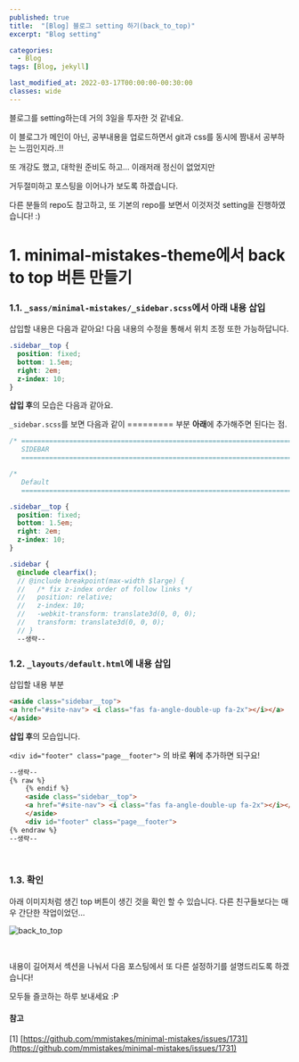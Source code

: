 ```yaml
---
published: true
title:  "[Blog] 블로그 setting 하기(back_to_top)"
excerpt: "Blog setting"

categories:
  - Blog
tags: [Blog, jekyll]

last_modified_at: 2022-03-17T00:00:00-00:30:00
classes: wide
---
```


블로그를 setting하는데 거의 3일을 투자한 것 같네요.

이 블로그가 메인이 아닌, 공부내용을 업로드하면서 git과 css를 동시에 짬내서 공부하는 느낌인지라..!!

또 개강도 했고, 대학원 준비도 하고... 이래저래 정신이 없었지만

거두절미하고 포스팅을 이어나가 보도록 하겠습니다.

다른 분들의 repo도 참고하고, 또 기본의 repo를 보면서 이것저것 setting을 진행하였습니다! :)

# 1. minimal-mistakes-theme에서 back to top 버튼 만들기

### 1.1. `_sass/minimal-mistakes/_sidebar.scss`에서 아래 내용 삽입

삽입할 내용은 다음과 같아요! 다음 내용의 수정을 통해서 위치 조정 또한 가능하답니다.

```scss
.sidebar__top {
  position: fixed;
  bottom: 1.5em;
  right: 2em;
  z-index: 10;
}
```

**삽입 후**의 모습은 다음과 같아요.

`_sidebar.scss`를 보면 다음과 같이 ========= 부분 **아래**에 추가해주면 된다는 점.

```scss
/* ==========================================================================
   SIDEBAR
   ========================================================================== */

/*
   Default
   ========================================================================== */

.sidebar__top {
  position: fixed;
  bottom: 1.5em;
  right: 2em;
  z-index: 10;
}

.sidebar {
  @include clearfix();
  // @include breakpoint(max-width $large) {
  //   /* fix z-index order of follow links */
  //   position: relative;
  //   z-index: 10;
  //   -webkit-transform: translate3d(0, 0, 0);
  //   transform: translate3d(0, 0, 0);
  // }
  --생략--
```

### 1.2. `_layouts/default.html`에 내용 삽입

삽입할 내용 부분

```html
<aside class="sidebar__top">
<a href="#site-nav"> <i class="fas fa-angle-double-up fa-2x"></i></a>
</aside>
```

**삽입 후**의 모습입니다. 

```<div id="footer" class="page__footer">``` 의 바로 **위**에 추가하면 되구요! 


```html
--생략--
{% raw %}
    {% endif %}
    <aside class="sidebar__top">
    <a href="#site-nav"> <i class="fas fa-angle-double-up fa-2x"></i></a>
    </aside>
    <div id="footer" class="page__footer">
{% endraw %}
--생략--
```
<br>

### 1.3. 확인

아래 이미지처럼 생긴 top 버튼이 생긴 것을 확인 할 수 있습니다. 다른 친구들보다는 매우 간단한 작업이었던... 

![back_to_top](https://user-images.githubusercontent.com/84653623/158626167-9f246219-69cd-429c-b6e3-ccd1920e2a93.png)

<br>


내용이 길어져서 섹션을 나눠서 다음 포스팅에서 또 다른 설정하기를 설명드리도록 하겠습니다!

모두들 즐코하는 하루 보내세요 :P


#### 참고


[1] [https://github.com/mmistakes/minimal-mistakes/issues/1731](https://github.com/mmistakes/minimal-mistakes/issues/1731)